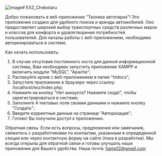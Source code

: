 ![image](https://github.com/chebotaru/EXZ_Chebotaru/assets/163903178/61c04d79-8484-462f-b8de-8c875040c3ea)# EXZ_Chebotaru

Добро пожаловать в веб-приложение "Техника автопарка"!
Это приложение создано для удобного поиска и аренды автомобилей. Оно предоставляет широкий выбор транспортных средств различных марок и классов для комфорта и удовлетворения потребностей пользователей.
Для началы работы с веб-приложением, необходимо авторизироваться в системе.

Как начать использовать:
1. В случае отсутсвия постоянного хоста для данной информационной системы, Вам необходимо запустить приложение XAMPP и включить модули "MySQL", "Apache";
2. Распакуйте архив c веб-приложением в папке "htdocs";
3. Запустите приложение в браузере через ссылку: /localhost/exz/index.php;
4. Нажмите на кнопку "Нет аккаунта? Нажмите сюда!", чтобы зарегистрироваться в системе;
5. Заполните 4 тектовых поля своими данными и нажмите кнопку "Создать";
6. Введите корректные данные на странице "Авторизация";
7. Готово! Вы получили доступ к приложению.

Обратная связь:
Если есть вопросы, предложения или замечания, свяжитесь с разработчиками по контактам, указанным в опредеденной секции или через контактную форму на сайте (пока в разработке). Мы всегда открыты для обратной связи и готовы улучшать наше приложение для Вашего удобства.
Наша почта: hamp12@gmail.com
